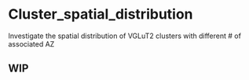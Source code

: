# Cluster_spatial_distribution
Investigate the spatial distribution of VGLuT2 clusters with different # of associated AZ

## WIP
